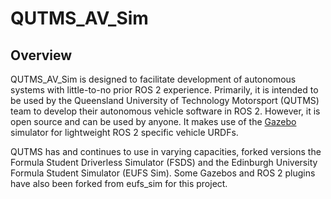 # QUTMS_AV_Sim

## Overview

QUTMS_AV_Sim is designed to facilitate development of autonomous systems with little-to-no prior ROS 2 experience. Primarily, it is intended to be used by the Queensland University of Technology Motorsport (QUTMS) team to develop their autonomous vehicle software in ROS 2. However, it is open source and can be used by anyone.
It makes use of the [Gazebo](http://gazebosim.org/) simulator for lightweight ROS 2 specific vehicle URDFs.

QUTMS has and continues to use in varying capacities, forked versions the Formula Student Driverless Simulator (FSDS) and the Edinburgh University Formula Student Simulator (EUFS Sim). Some Gazebos and ROS 2 plugins have also been forked from eufs_sim for this project.

